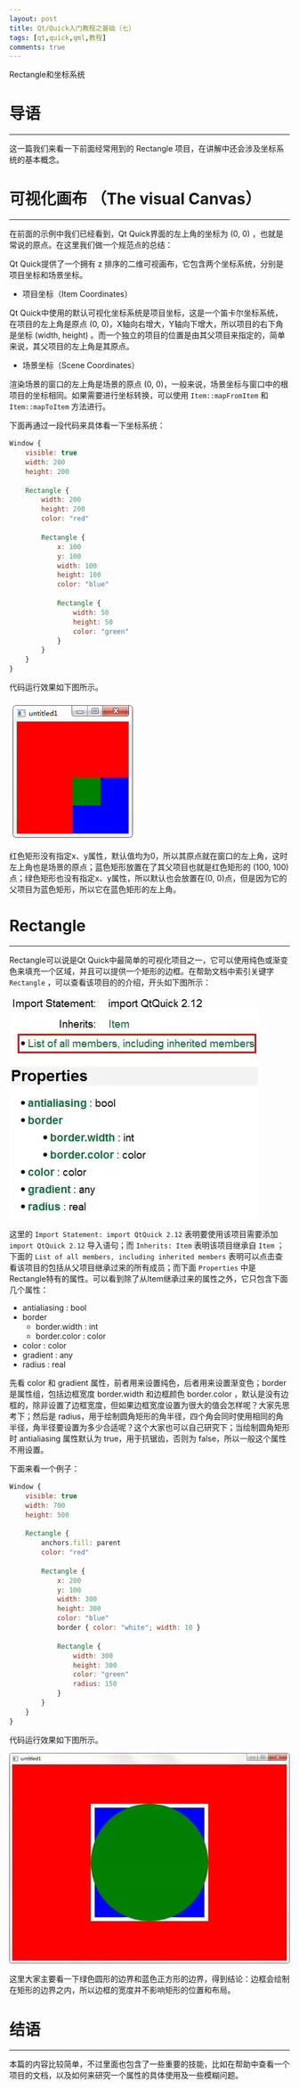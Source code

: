 ```yaml
---
layout: post
title: Qt/Quick入门教程之基础（七）
tags: [qt,quick,qml,教程]
comments: true
---
```


Rectangle和坐标系统

# 导语
---
这一篇我们来看一下前面经常用到的 Rectangle 项目，在讲解中还会涉及坐标系统的基本概念。

# 可视化画布 （The visual Canvas）
---
在前面的示例中我们已经看到，Qt Quick界面的左上角的坐标为 (0, 0) ，也就是常说的原点。在这里我们做一个规范点的总结：

Qt Quick提供了一个拥有 z 排序的二维可视画布，它包含两个坐标系统，分别是项目坐标和场景坐标。

* 项目坐标（Item Coordinates）

Qt Quick中使用的默认可视化坐标系统是项目坐标，这是一个笛卡尔坐标系统，在项目的左上角是原点 (0, 0)，X轴向右增大，Y轴向下增大，所以项目的右下角是坐标 (width, height) 。而一个独立的项目的位置是由其父项目来指定的，简单来说，其父项目的左上角是其原点。

* 场景坐标（Scene Coordinates）

渲染场景的窗口的左上角是场景的原点 (0, 0)，一般来说，场景坐标与窗口中的根项目的坐标相同。如果需要进行坐标转换，可以使用 `Item::mapFromItem` 和 `Item::mapToItem` 方法进行。

下面再通过一段代码来具体看一下坐标系统：
```qml
Window {
    visible: true
    width: 200
    height: 200

    Rectangle {
        width: 200
        height: 200
        color: "red"

        Rectangle {
            x: 100
            y: 100
            width: 100
            height: 100
            color: "blue"

            Rectangle {
                width: 50
                height: 50
                color: "green"
            }
        }
    }
}
```
代码运行效果如下图所示。

![img](/images/20190307/1.png)

红色矩形没有指定x、y属性，默认值均为0，所以其原点就在窗口的左上角，这时左上角也是场景的原点；蓝色矩形放置在了其父项目也就是红色矩形的 (100, 100) 点；绿色矩形也没有指定x、y属性，所以默认也会放置在(0, 0)点，但是因为它的父项目为蓝色矩形，所以它在蓝色矩形的左上角。

# Rectangle
---
Rectangle可以说是Qt Quick中最简单的可视化项目之一，它可以使用纯色或渐变色来填充一个区域，并且可以提供一个矩形的边框。在帮助文档中索引关键字 `Rectangle` ，可以查看该项目的的介绍，开头如下图所示：

![img](/images/20190307/2.jpg)

这里的 `Import Statement: import QtQuick 2.12` 表明要使用该项目需要添加 `import QtQuick 2.12` 导入语句；而 `Inherits: Item` 表明该项目继承自 `Item` ； 下面的 `List of all members, including inherited members` 表明可以点击查看该项目的包括从父项目继承过来的所有成员；而下面 `Properties` 中是Rectangle特有的属性。可以看到除了从Item继承过来的属性之外，它只包含下面几个属性：

* antialiasing : bool
* border
  * border.width : int
  * border.color : color
* color : color
* gradient : any
* radius : real

先看 color 和 gradient 属性，前者用来设置纯色，后者用来设置渐变色；border 是属性组，包括边框宽度 border.width 和边框颜色 border.color ，默认是没有边框的，除非设置了边框宽度，但如果边框宽度设置为很大的值会怎样呢？大家先思考下；然后是 radius，用于绘制圆角矩形的角半径，四个角会同时使用相同的角半径，角半径要设置为多少合适呢？这个大家也可以自己研究下；当绘制圆角矩形时 antialiasing 属性默认为 true，用于抗锯齿，否则为 false，所以一般这个属性不用设置。

下面来看一个例子：
```qml
Window {
    visible: true
    width: 700
    height: 500

    Rectangle {
        anchors.fill: parent
        color: "red"

        Rectangle {
            x: 200
            y: 100
            width: 300
            height: 300
            color: "blue"
            border { color: "white"; width: 10 }

            Rectangle {
                width: 300
                height: 300
                color: "green"
                radius: 150
            }
        }
    }
}
```
代码运行效果如下图所示。

![img](/images/20190307/3.jpg)

这里大家主要看一下绿色圆形的边界和蓝色正方形的边界，得到结论：边框会绘制在矩形的边界之内，所以边框的宽度并不影响矩形的位置和布局。

# 结语
---
本篇的内容比较简单，不过里面也包含了一些重要的技能，比如在帮助中查看一个项目的文档，以及如何来研究一个属性的具体使用及一些模糊问题。
